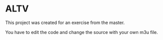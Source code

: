 # ALTV
This project was created for an exercise from the master. 

You have to edit the code and change the source with your own m3u file.

